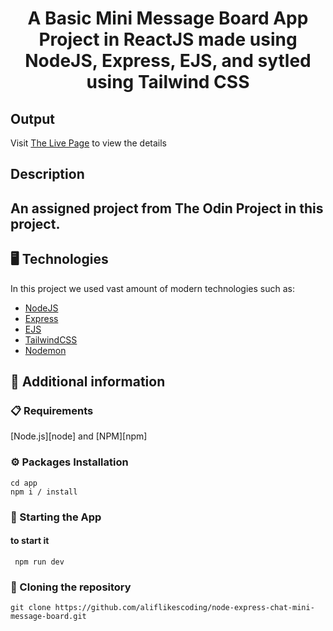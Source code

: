 <p align="center">
  <h1 align="center">A Basic Mini Message Board App Project in ReactJS made using NodeJS, Express, EJS, and sytled using Tailwind CSS</h1>
</p>

## Output

Visit [The Live Page]() to view the details

## Description

An assigned project from The Odin Project in this project.
---
## 🖥️ Technologies

In this project we used vast amount of modern technologies such as:

- [NodeJS](https://nodejs.org/en)
- [Express](https://expressjs.com/)
- [EJS](https://ejs.co/)
- [TailwindCSS](https://tailwindcss.com/)
- [Nodemon](https://nodemon.io/)

## 📖 Additional information

### 📋 Requirements

[Node.js][node] and [NPM][npm]

### ⚙️ Packages Installation

```shell
cd app
npm i / install
```

### 🚀 Starting the App 

#### to start it

```shell
 npm run dev
```

### 🔗 Cloning the repository

```shell
git clone https://github.com/aliflikescoding/node-express-chat-mini-message-board.git
```

